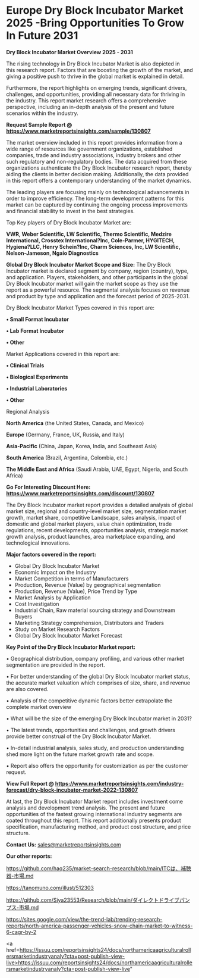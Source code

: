 # Europe Dry Block Incubator Market 2025 -Bring Opportunities To Grow In Future 2031

<Strong> Dry Block Incubator Market Overview 2025 - 2031</strong>

The rising technology in Dry Block Incubator Market is also depicted in this research report. Factors that are boosting the growth of the market, and giving a positive push to thrive in the global market is explained in detail.

Furthermore, the report highlights on emerging trends, significant drivers, challenges, and opportunities, providing all necessary data for thriving in the industry. This report market research offers a comprehensive perspective, including an in-depth analysis of the present and future scenarios within the industry.

<strong>Request Sample Report @ <a href=https://www.marketreportsinsights.com/sample/130807>https://www.marketreportsinsights.com/sample/130807</a></strong>

The market overview included in this report provides information from a wide range of resources like government organizations, established companies, trade and industry associations, industry brokers and other such regulatory and non-regulatory bodies. The data acquired from these organizations authenticate the Dry Block Incubator research report, thereby aiding the clients in better decision making. Additionally, the data provided in this report offers a contemporary understanding of the market dynamics.

The leading players are focusing mainly on technological advancements in order to improve efficiency. The long-term development patterns for this market can be captured by continuing the ongoing process improvements and financial stability to invest in the best strategies.

Top Key players of Dry Block Incubator Market are:

<strong>VWR, Weber Scientific, LW Scientific, Thermo Scientific, Medzire International, Crosstex International?Inc, Cole-Parmer, HYGITECH, Hygiena?LLC, Henry Schein?Inc, Charm Sciences, Inc, LW Scientific, Nelson-Jameson, Ngaio Diagnostics</strong>

<strong><b>Global Dry Block Incubator Market Scope and Size:</b></strong>
The Dry Block Incubator market is declared segment by company, region (country), type, and application. Players, stakeholders, and other participants in the global Dry Block Incubator market will gain the market scope as they use the report as a powerful resource. The segmental analysis focuses on revenue and product by type and application and the forecast period of 2025-2031.

Dry Block Incubator Market Types covered in this report are:

<strong>• Small Format Incubator

• Lab Format Incubator

• Other</strong>

Market Applications covered in this report are:

<strong>• Clinical Trials

• Biological Experiments

• Industrial Laboratories

• Other</strong> 

Regional Analysis

<strong>North America</strong> (the United States, Canada, and Mexico)

<strong>Europe</strong> (Germany, France, UK, Russia, and Italy)

<strong>Asia-Pacific</strong> (China, Japan, Korea, India, and Southeast Asia)

<strong>South America</strong> (Brazil, Argentina, Colombia, etc.)

<strong>The Middle East and Africa</strong> (Saudi Arabia, UAE, Egypt, Nigeria, and South Africa)

<strong>Go For Interesting Discount Here: <a href=https://www.marketreportsinsights.com/discount/130807>https://www.marketreportsinsights.com/discount/130807</a></strong>

The Dry Block Incubator market report provides a detailed analysis of global market size, regional and country-level market size, segmentation market growth, market share, competitive Landscape, sales analysis, impact of domestic and global market players, value chain optimization, trade regulations, recent developments, opportunities analysis, strategic market growth analysis, product launches, area marketplace expanding, and technological innovations.

<strong><b>Major factors covered in the report:</b></strong>
<ul>
  <li>Global Dry Block Incubator Market </li>
  <li>Economic Impact on the Industry</li>
  <li>Market Competition in terms of Manufacturers</li>
  <li>Production, Revenue (Value) by geographical segmentation</li>
  <li>Production, Revenue (Value), Price Trend by Type</li>
  <li>Market Analysis by Application</li>
  <li>Cost Investigation</li>
  <li>Industrial Chain, Raw material sourcing strategy and Downstream Buyers</li>
  <li>Marketing Strategy comprehension, Distributors and Traders</li>
  <li>Study on Market Research Factors</li>
  <li>Global Dry Block Incubator Market Forecast</li>
</ul>

<strong><b>Key Point of the Dry Block Incubator Market report:</b></strong>

• Geographical distribution, company profiling, and various other market segmentation are provided in the report.

• For better understanding of the global Dry Block Incubator market status, the accurate market valuation which comprises of size, share, and revenue are also covered.

• Analysis of the competitive dynamic factors better extrapolate the complete market overview

• What will be the size of the emerging Dry Block Incubator market in 2031?

• The latest trends, opportunities and challenges, and growth drivers provide better construal of the Dry Block Incubator Market.

• In-detail industrial analysis, sales study, and production understanding shed more light on the future market growth rate and scope.

• Report also offers the opportunity for customization as per the customer request.

<strong><b>View Full Report @ <a href=https://www.marketreportsinsights.com/industry-forecast/dry-block-incubator-market-2022-130807>https://www.marketreportsinsights.com/industry-forecast/dry-block-incubator-market-2022-130807</a></b></strong>


At last, the Dry Block Incubator Market report includes investment come analysis and development trend analysis. The present and future opportunities of the fastest growing international industry segments are coated throughout this report. This report additionally presents product specification, manufacturing method, and product cost structure, and price structure.

<strong>Contact Us:</strong>
sales@marketreportsinsights.com

<strong>Our other reports:</strong>

<a href=https://github.com/haq235/market-search-research/blob/main/ITCは、補聴器-市場.md>https://github.com/haq235/market-search-research/blob/main/ITCは、補聴器-市場.md</a>

<a href=https://tanomuno.com/illust/512303>https://tanomuno.com/illust/512303</a>

<a href=https://github.com/Siya23553/Research/blob/main/ダイレクトドライブパンプス-市場.md>https://github.com/Siya23553/Research/blob/main/ダイレクトドライブパンプス-市場.md</a>

<a href=https://sites.google.com/view/the-trend-lab/trending-research-reports/north-america-passenger-vehicles-snow-chain-market-to-witness-6-cagr-by-2>https://sites.google.com/view/the-trend-lab/trending-research-reports/north-america-passenger-vehicles-snow-chain-market-to-witness-6-cagr-by-2</a>

<a href=https://issuu.com/reportsinsights24/docs/northamericaagriculturalrollersmarketindustryanaly?cta=post-publish-view-live>https://issuu.com/reportsinsights24/docs/northamericaagriculturalrollersmarketindustryanaly?cta=post-publish-view-live</a>"

